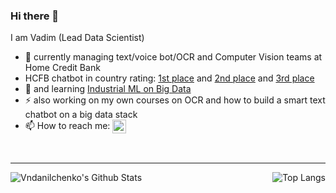 ### Hi there 👋
I am Vadim (Lead Data Scientist)
<br />

- 🔭 currently managing text/voice bot/OCR and Computer Vision teams at Home Credit Bank 
- HCFB chatbot in country rating: [1st place](https://www.naumen.ru/events/news/4525/) and [2nd place](https://brobank.ru/luchshie-onlajn-chaty-bankov-nachala-2020/) and [3rd place](https://brobank.ru/luchshie-onlajn-chaty-bankov-nachala-2021/) 
- 🌱 and learning [Industrial ML on Big Data](https://otus.ru/lessons/ml-bigdata/)
- ⚡ also working on my own courses on OCR and how to build a smart text chatbot on a big data stack
- 📫 How to reach me: [<img align="center" alt="Vndanilchenko | LinkedIn" width="22px" src="https://cdn.jsdelivr.net/npm/simple-icons@v3/icons/linkedin.svg" />](https://www.linkedin.com/in/vndanilchenko/)

<br />

---
<img align="left" alt="Vndanilchenko's Github Stats" src="https://github-readme-stats.vercel.app/api?username=Vndanilchenko&show_icons=true&hide_border=true" />
<img align="right" alt="Top Langs" src="https://github-readme-stats.vercel.app/api/top-langs/?username=Vndanilchenko&layout=compact&show_icons=true&hide_border=true" />


<!--
**Vndanilchenko/Vndanilchenko** is a ✨ _special_ ✨ repository because its `README.md` (this file) appears on your GitHub profile.

Here are some ideas to get you started:

- 🔭 I’m currently working on ...
- 🌱 I’m currently learning ...
- 👯 I’m looking to collaborate on ...
- 🤔 I’m looking for help with ...
- 💬 Ask me about ...
- 📫 How to reach me: ...
- 😄 Pronouns: ...
- ⚡ Fun fact: ...
-->
